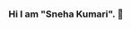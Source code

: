 ### Hi I am "Sneha Kumari". 👋

<!--
**Snehakri022/Snehakri022** is a ✨ _special_ ✨ repository because its `README.md` (this file) appears on your GitHub profile.

Here are some ideas to get you started:

- 🔭 I’m currently working on Design Projects.
- 🌱 I’m currently learning Machine Learning and Data Science.
- 👯 I’m looking to collaborate on ...
- 🤔 I’m looking for help with ...
- 💬 Ask me about ...
- 📫 How to reach me: https://www.linkedin.com/in/sneha-kumari-152532192/
- 😄 Pronouns: ...
- ⚡ Fun fact: ...
